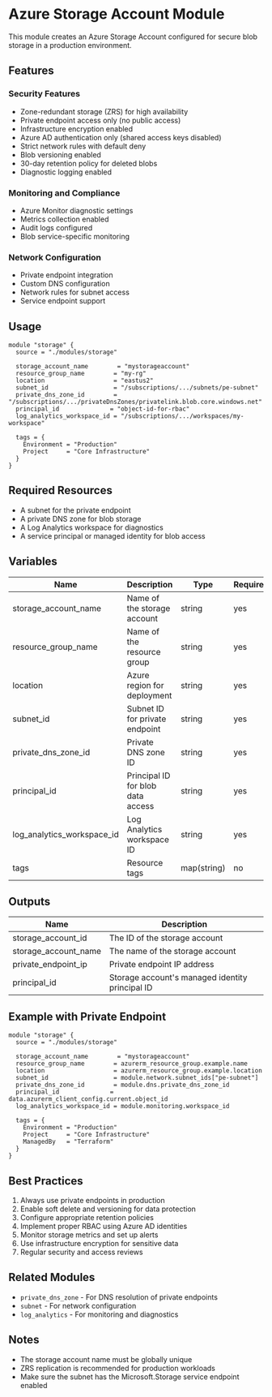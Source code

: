 # Azure Storage Account Module

This module creates an Azure Storage Account configured for secure blob storage in a production environment.

## Features

### Security Features
- Zone-redundant storage (ZRS) for high availability
- Private endpoint access only (no public access)
- Infrastructure encryption enabled
- Azure AD authentication only (shared access keys disabled)
- Strict network rules with default deny
- Blob versioning enabled
- 30-day retention policy for deleted blobs
- Diagnostic logging enabled

### Monitoring and Compliance
- Azure Monitor diagnostic settings
- Metrics collection enabled
- Audit logs configured
- Blob service-specific monitoring

### Network Configuration
- Private endpoint integration
- Custom DNS configuration
- Network rules for subnet access
- Service endpoint support

## Usage

```hcl
module "storage" {
  source = "./modules/storage"

  storage_account_name        = "mystorageaccount"
  resource_group_name        = "my-rg"
  location                   = "eastus2"
  subnet_id                  = "/subscriptions/.../subnets/pe-subnet"
  private_dns_zone_id        = "/subscriptions/.../privateDnsZones/privatelink.blob.core.windows.net"
  principal_id              = "object-id-for-rbac"
  log_analytics_workspace_id = "/subscriptions/.../workspaces/my-workspace"
  
  tags = {
    Environment = "Production"
    Project     = "Core Infrastructure"
  }
}
```

## Required Resources
- A subnet for the private endpoint
- A private DNS zone for blob storage
- A Log Analytics workspace for diagnostics
- A service principal or managed identity for blob access

## Variables

| Name | Description | Type | Required | Default |
|------|-------------|------|----------|---------|
| storage_account_name | Name of the storage account | string | yes | - |
| resource_group_name | Name of the resource group | string | yes | - |
| location | Azure region for deployment | string | yes | - |
| subnet_id | Subnet ID for private endpoint | string | yes | - |
| private_dns_zone_id | Private DNS zone ID | string | yes | - |
| principal_id | Principal ID for blob data access | string | yes | - |
| log_analytics_workspace_id | Log Analytics workspace ID | string | yes | - |
| tags | Resource tags | map(string) | no | {} |

## Outputs

| Name | Description |
|------|-------------|
| storage_account_id | The ID of the storage account |
| storage_account_name | The name of the storage account |
| private_endpoint_ip | Private endpoint IP address |
| principal_id | Storage account's managed identity principal ID |

## Example with Private Endpoint

```hcl
module "storage" {
  source = "./modules/storage"

  storage_account_name        = "mystorageaccount"
  resource_group_name        = azurerm_resource_group.example.name
  location                   = azurerm_resource_group.example.location
  subnet_id                  = module.network.subnet_ids["pe-subnet"]
  private_dns_zone_id        = module.dns.private_dns_zone_id
  principal_id              = data.azurerm_client_config.current.object_id
  log_analytics_workspace_id = module.monitoring.workspace_id

  tags = {
    Environment = "Production"
    Project     = "Core Infrastructure"
    ManagedBy   = "Terraform"
  }
}
```

## Best Practices
1. Always use private endpoints in production
2. Enable soft delete and versioning for data protection
3. Configure appropriate retention policies
4. Implement proper RBAC using Azure AD identities
5. Monitor storage metrics and set up alerts
6. Use infrastructure encryption for sensitive data
7. Regular security and access reviews

## Related Modules
- `private_dns_zone` - For DNS resolution of private endpoints
- `subnet` - For network configuration
- `log_analytics` - For monitoring and diagnostics

## Notes
- The storage account name must be globally unique
- ZRS replication is recommended for production workloads
- Make sure the subnet has the Microsoft.Storage service endpoint enabled